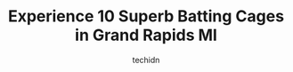 ---
layout: ampstory
image: https://i0.wp.com/www.depkes.org/wp-content/uploads/2023/06/batting-cages-0-in-grand-rapids-mi-1685803147.jpeg?resize=640,853
author: techidn
featured: false
description: Discover the impressive array of Batting Cages options in Grand Rapids MI, where you can find 10 of the largest Batting Cages establishments in the area. From renowned classics to hidden gem
title: Experience 10 Superb Batting Cages in Grand Rapids MI
cover:
   title: Experience 10 Superb Batting Cages in Grand Rapids MI
   subtitle: Rickpate
   background: https://www.depkes.org/wp-content/uploads/2023/06/batting-cages-0-in-grand-rapids-mi-1685803147.jpeg

pages: 
 - layout: thirds
   top: <h1>#1 Sluggers Sports Academy</h1>
   bottom: "<p>Sluggers has a great crew of instructors and they are very accommodating as far as booking cage time. I usually bring my team in a couple times per season for extra pract</p>"
   background: https://www.depkes.org/wp-content/uploads/2023/06/batting-cages-1-in-grand-rapids-mi-1685803147.jpeg
   backgroundblur: true
 - layout: thirds
   top: <h1>#2 Game On Indoor Sports</h1>
   bottom: "<p>Great space, the owner is very accommodating and friendly</p>"
   background: https://www.depkes.org/wp-content/uploads/2023/06/batting-cages-2-in-grand-rapids-mi-1685803147.jpeg
   cta:
      link: https://www.depkes.org/blog/experience-10-superb-batting-cages-in-grand-rapids-mi/
      text: Experience 10 Superb Batting Cages in Grand Rapids MI
 - layout: thirds
   top: <h1>#3 West Michigan Club House</h1>
   bottom: "<p>668 Chicago Dr, Jenison, MI 49428, United States</p>"
   background: https://www.depkes.org/wp-content/uploads/2023/06/batting-cages-3-in-grand-rapids-mi-1685803148.jpeg
   cta:
      link: https://www.depkes.org/blog/experience-10-superb-batting-cages-in-grand-rapids-mi/
      text: Experience 10 Superb Batting Cages in Grand Rapids MI
 - layout: thirds
   top: <h1>#4 Cage 52</h1>
   bottom: "<p>4870 W River Dr NE, Comstock Park, MI 49321, United States</p>"
   background: https://images.unsplash.com/photo-1540457036297-448b6b99e91c?ixlib=rb-4.0.3&ixid=MnwxMjA3fDB8MHxwaG90by1wYWdlfHx8fGVufDB8fHx8&auto=format&fit=crop&w=640&h=853&q=80
   cta:
      link: https://www.depkes.org/blog/experience-10-superb-batting-cages-in-grand-rapids-mi/
      text: Experience 10 Superb Batting Cages in Grand Rapids MI
 - layout: thirds
   top: <h1>#5 Flames Sports</h1>
   bottom: "<p>450 32nd St SW, Grand Rapids, MI 49548, United States</p>"
   background: https://images.unsplash.com/photo-1615749413727-825b59a857b5?ixlib=rb-4.0.3&ixid=MnwxMjA3fDB8MHxwaG90by1wYWdlfHx8fGVufDB8fHx8&auto=format&fit=crop&w=640&h=853&q=80
   cta:
      link: https://www.depkes.org/blog/experience-10-superb-batting-cages-in-grand-rapids-mi/
      text: Experience 10 Superb Batting Cages in Grand Rapids MI
 - layout: thirds
   top: <h1>#6 Morgans Next Level Training</h1>
   bottom: "<p>5265 Kellogg Woods Dr SE, Kentwood, MI 49548, United States</p>"
   background: https://images.unsplash.com/photo-1546497974-b213c9efb599?ixlib=rb-4.0.3&ixid=MnwxMjA3fDB8MHxwaG90by1wYWdlfHx8fGVufDB8fHx8&auto=format&fit=crop&w=640&h=853&q=80
   cta:
      link: https://www.depkes.org/blog/experience-10-superb-batting-cages-in-grand-rapids-mi/
      text: Experience 10 Superb Batting Cages in Grand Rapids MI
 - layout: thirds
   top: <h1>#7 West Coast Fastpitch</h1>
   bottom: "<p>1345 Monroe Ave NW, Grand Rapids, MI 49505, United States</p>"
   background: https://images.unsplash.com/photo-1620421680010-0766ff230392?ixlib=rb-4.0.3&ixid=MnwxMjA3fDB8MHxwaG90by1wYWdlfHx8fGVufDB8fHx8&auto=format&fit=crop&w=640&h=853&q=80
   cta:
      link: https://www.depkes.org/blog/experience-10-superb-batting-cages-in-grand-rapids-mi/
      text: Experience 10 Superb Batting Cages in Grand Rapids MI
 - layout: thirds
   middle: Continue reading...
   background: https://plus.unsplash.com/premium_photo-1664640458616-3c74f8cb4589?ixlib=rb-4.0.3&ixid=MnwxMjA3fDB8MHxwaG90by1wYWdlfHx8fGVufDB8fHx8&auto=format&fit=crop&w=640&h=853&q=80
   cta:
      link: https://www.depkes.org/blog/experience-10-superb-batting-cages-in-grand-rapids-mi/
      text: Experience 10 Superb Batting Cages in Grand Rapids MI
      
---